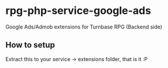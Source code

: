 # rpg-php-service-google-ads
Google Ads/Admob extensions for Turnbase RPG (Backend side)

## How to setup
Extract this to your service → extensions folder, that is it :P
